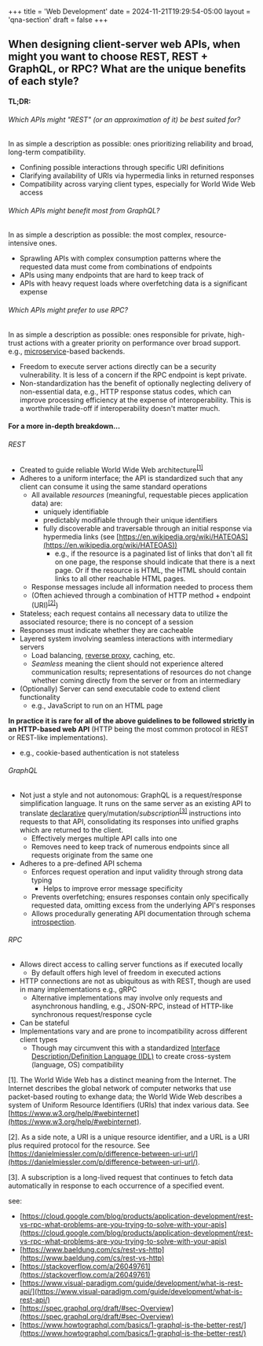 +++
title = 'Web Development'
date = 2024-11-21T19:29:54-05:00
layout = 'qna-section'
draft = false
+++

## When designing client-server web APIs, when might you want to choose REST, REST + GraphQL, or RPC? What are the unique benefits of each style?

#### TL;DR:

###### Which APIs might "REST" (or an approximation of it) be best suited for?

In as simple a description as possible: ones prioritizing reliability and broad, long-term compatibility.

-   Confining possible interactions through specific URI definitions
-   Clarifying availability of URIs via hypermedia links in returned responses
-   Compatibility across varying client types, especially for World Wide Web access

###### Which APIs might benefit most from GraphQL?

In as simple a description as possible: the most complex, resource-intensive ones.

-   Sprawling APIs with complex consumption patterns where the requested data must come from combinations of endpoints
-   APIs using many endpoints that are hard to keep track of
-   APIs with heavy request loads where overfetching data is a significant expense

###### Which APIs might prefer to use RPC?

In as simple a description as possible: ones responsible for private, high-trust actions with a greater priority on performance over broad support. e.g., [microservice](https://en.wikipedia.org/wiki/Microservices)-based backends.

-   Freedom to execute server actions directly can be a security vulnerability. It is less of a concern if the RPC endpoint is kept private.
-   Non-standardization has the benefit of optionally neglecting delivery of non-essential data, e.g., HTTP response status codes, which can improve processing efficiency at the expense of interoperability. This is a worthwhile trade-off if interoperability doesn't matter much.

#### For a more in-depth breakdown...

###### REST

-   Created to guide reliable World Wide Web architecture<sup>[\[1\]](#www-ref)</sup>
-   Adheres to a uniform interface; the API is standardized such that any client can consume it using the same standard operations
    -   All available _resources_ (meaningful, requestable pieces application data) are:
        -   uniquely identifiable
        -   predictably modifiable through their unique identifiers
        -   fully discoverable and traversable through an initial response via hypermedia links (see [https://en.wikipedia.org/wiki/HATEOAS](https://en.wikipedia.org/wiki/HATEOAS))
            -   e.g., if the resource is a paginated list of links that don't all fit on one page, the response should indicate that there is a next page. Or if the resource is HTML, the HTML should contain links to all other reachable HTML pages.
    -   Response messages include all information needed to process them
    -   (Often achieved through a combination of HTTP method + endpoint (URI)<sup>[\[2\]](#URI-ref)</sup>)
-   Stateless; each request contains all necessary data to utilize the associated resource; there is no concept of a session
-   Responses must indicate whether they are cacheable
-   Layered system involving seamless interactions with intermediary servers
    -   Load balancing, [reverse proxy](https://stackoverflow.com/a/366212), caching, etc.
    -   _Seamless_ meaning the client should not experience altered communication results; representations of resources do not change whether coming directly from the server or from an intermediary
-   (Optionally) Server can send executable code to extend client functionality
    -   e.g., JavaScript to run on an HTML page

**In practice it is rare for all of the above guidelines to be followed strictly in an HTTP-based web API** (HTTP being the most common protocol in REST or REST-like implementations).

-   e.g., cookie-based authentication is not stateless

###### GraphQL

-   Not just a style and not autonomous: GraphQL is a request/response simplification language. It runs on the same server as an existing API to translate [declarative](https://en.wikipedia.org/wiki/Declarative_programming) query/mutation/_subscription_<sup>[\[3\]](#subscription-ref)</sup> instructions into requests to that API, consolidating its responses into unified graphs which are returned to the client.
    -   Effectively merges multiple API calls into one
    -   Removes need to keep track of numerous endpoints since all requests originate from the same one
-   Adheres to a pre-defined API schema
    -   Enforces request operation and input validity through strong data typing
        -   Helps to improve error message specificity
    -   Prevents overfetching; ensures responses contain only specifically requested data, omitting excess from the underlying API's responses
    -   Allows procedurally generating API documentation through schema [introspection](https://spec.graphql.org/draft/#sec-Introspection).

###### RPC

-   Allows direct access to calling server functions as if executed locally
    -   By default offers high level of freedom in executed actions
-   HTTP connections are not as ubiquitous as with REST, though are used in many implementations e.g., gRPC
    -   Alternative implementations may involve only requests and asynchronous handling, e.g., JSON-RPC, instead of HTTP-like synchronous request/response cycle
-   Can be stateful
-   Implementations vary and are prone to incompatibility across different client types
    -   Though may circumvent this with a standardized [Interface Description/Definition Language (IDL)](https://en.wikipedia.org/wiki/Interface_description_language) to create cross-system (language, OS) compatibility

<a name="www-ref"></a>[1]. The World Wide Web has a distinct meaning from the Internet. The Internet describes the global network of computer networks that use packet-based routing to exhange data; the World Wide Web describes a system of Uniform Resource Identifiers (URIs) that index various data. See [https://www.w3.org/help/#webinternet](https://www.w3.org/help/#webinternet).

<a name="URI-ref"></a>[2]. As a side note, a URI is a unique resource identifier, and a URL is a URI plus required protocol for the resource. See [https://danielmiessler.com/p/difference-between-uri-url/](https://danielmiessler.com/p/difference-between-uri-url/).

<a name="subscription-ref"></a>[3]. A subscription is a long-lived request that continues to fetch data automatically in response to each occurrence of a specified event.

see:

-   [https://cloud.google.com/blog/products/application-development/rest-vs-rpc-what-problems-are-you-trying-to-solve-with-your-apis](https://cloud.google.com/blog/products/application-development/rest-vs-rpc-what-problems-are-you-trying-to-solve-with-your-apis)
-   [https://www.baeldung.com/cs/rest-vs-http](https://www.baeldung.com/cs/rest-vs-http)
-   [https://stackoverflow.com/a/26049761](https://stackoverflow.com/a/26049761)
-   [https://www.visual-paradigm.com/guide/development/what-is-rest-api/](https://www.visual-paradigm.com/guide/development/what-is-rest-api/)
-   [https://spec.graphql.org/draft/#sec-Overview](https://spec.graphql.org/draft/#sec-Overview)
-   [https://www.howtographql.com/basics/1-graphql-is-the-better-rest/](https://www.howtographql.com/basics/1-graphql-is-the-better-rest/)
